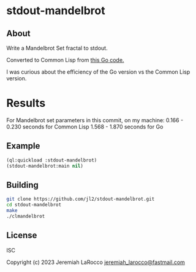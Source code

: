 # stdout-mandelbrot

## About

Write a Mandelbrot Set fractal to stdout.

Converted to Common Lisp from [this Go code.](https://gist.github.com/benhoyt/24b9caf9715659c76f7b652bbdc8a834)

I was curious about the efficiency of the Go version vs the Common Lisp version.

# Results

For Mandelbrot set parameters in this commit, on my machine:
0.166 - 0.230 seconds for Common Lisp
1.568 - 1.870 seconds for Go

## Example

```lisp
(ql:quickload :stdout-mandelbrot)
(stdout-mandelbrot:main nil)
```

## Building
```bash
git clone https://github.com/jl2/stdout-mandelbrot.git
cd stdout-mandelbrot
make
./clmandelbrot
```

## License

ISC

Copyright (c) 2023 Jeremiah LaRocco <jeremiah_larocco@fastmail.com>


